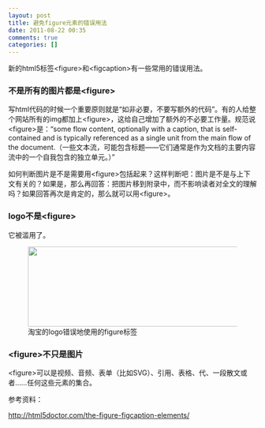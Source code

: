 ```yaml
---
layout: post
title: 避免figure元素的错误用法
date: 2011-08-22 00:35
comments: true
categories: []
---
```

新的html5标签&lt;figure&gt;和&lt;figcaption&gt;有一些常用的错误用法。
<h3>不是所有的图片都是&lt;figure&gt;</h3>
写html代码的时候一个重要原则就是“如非必要，不要写额外的代码”。有的人给整个网站所有的img都加上&lt;figure&gt;，这给自己增加了额外的不必要工作量。规范说&lt;figure&gt;是：<q>some flow content, optionally with a caption, that is self-contained and is typically referenced as a single unit from the main flow of the document.（一些文本流，可能包含标题——它们通常是作为文档的主要内容流中的一个自我包含的独立单元。）</q>

如何判断图片是不是需要用&lt;figure&gt;包括起来？这样判断吧：图片是不是与上下文有关的？如果是，那么再回答：把图片移到附录中，而不影响读者对全文的理解吗？如果回答再次是肯定的，那么就可以用&lt;figure&gt;。
<h3>logo不是&lt;figure&gt;</h3>
它被滥用了。

<figure><a href="http://yuguo.github.com/blog/files/2011/08/taobao-logo.png"><img class="aligncenter size-full wp-image-857" title="taobao-logo" src="http://yuguo.github.com/blog/files/2011/08/taobao-logo.png" alt="" width="525" height="162" /></a>
<figcaption>淘宝的logo错误地使用的figure标签</figcaption>
</figure>

<h3>&lt;figure&gt;不只是图片</h3>
&lt;figure&gt;可以是视频、音频、表单（比如SVG）、引用、表格、代、一段散文或者……任何这些元素的集合。

参考资料：

<a href="http://html5doctor.com/the-figure-figcaption-elements/">http://html5doctor.com/the-figure-figcaption-elements/</a>
